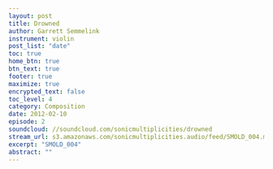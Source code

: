 ```yaml
---
layout: post
title: Drowned
author: Garrett Semmelink
instrument: violin
post_list: "date"
toc: true
home_btn: true
btn_text: true
footer: true
maximize: true
encrypted_text: false
toc_level: 4
category: Composition
date: 2012-02-10
episode: 2
soundcloud: //soundcloud.com/sonicmultiplicities/drowned
stream_url: s3.amazonaws.com/sonicmultiplicities.audio/feed/SMOLD_004.mp3
excerpt: "SMOLD_004"
abstract: ""
---
```


